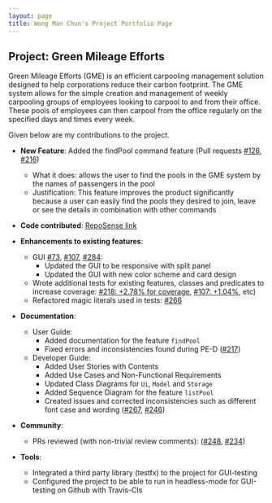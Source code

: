 ```yaml
---
layout: page
title: Wong Man Chun's Project Portfolio Page
---
```


## Project: Green Mileage Efforts

Green Mileage Efforts (GME) is an efficient carpooling management solution designed to help corporations reduce their 
carbon footprint. The GME system allows for the simple creation and management of weekly carpooling groups of employees 
looking to carpool to and from their office. These pools of employees can then carpool from the office 
regularly on the specified days and times every week.

Given below are my contributions to the project.

* **New Feature**: Added the findPool command feature (Pull requests [\#126](https://github.com/AY2021S2-CS2103T-W10-1/tp/pull/126), [\#216](https://github.com/AY2021S2-CS2103T-W10-1/tp/pull/216))
  * What it does: allows the user to find the pools in the GME system by the names of passengers in the pool
  * Justification: This feature improves the product significantly because a user can easily find the pools they desired to join, leave or see the details in combination with other commands
  
* **Code contributed**: [RepoSense link](https://nus-cs2103-ay2021s2.github.io/tp-dashboard/?search=&sort=groupTitle&sortWithin=title&timeframe=commit&mergegroup=&groupSelect=groupByRepos&breakdown=true&checkedFileTypes=docs~functional-code~test-code~other&since=&tabOpen=true&tabType=authorship&tabAuthor=markmcwong&tabRepo=AY2021S2-CS2103T-W10-1%2Ftp%5Bmaster%5D&authorshipIsMergeGroup=false&authorshipFileTypes=docs~functional-code~test-code~other&authorshipIsBinaryFileTypeChecked=false)

* **Enhancements to existing features**:
  * GUI [\#73](https://github.com/AY2021S2-CS2103T-W10-1/tp/pull/73), [\#107](https://github.com/AY2021S2-CS2103T-W10-1/tp/pull/107), [\#284](https://github.com/AY2021S2-CS2103T-W10-1/tp/pull/284):
     * Updated the GUI to be responsive with split panel
     * Updated the GUI with new color scheme and card design 
  * Wrote additional tests for existing features, classes and predicates to increase coverage:
  [\#218: +2.78% for coverage](https://github.com/AY2021S2-CS2103T-W10-1/tp/pull/218), [\#107: +1.04%](https://github.com/AY2021S2-CS2103T-W10-1/tp/pull/107), etc)
  * Refactored magic literals used in tests: [\#266](https://github.com/AY2021S2-CS2103T-W10-1/tp/pull/266)
  
* **Documentation**:
  * User Guide:
    * Added documentation for the feature `findPool`
    * Fixed errors and inconsistencies found during PE-D ([\#217](https://github.com/AY2021S2-CS2103T-W10-1/tp/pull/217))
  * Developer Guide:
    * Added User Stories with Contents
    * Added Use Cases and Non-Functional Requirements
    * Updated Class Diagrams for `Ui`, `Model` and `Storage`
    * Added Sequence Diagram for the feature `listPool` 
    * Created issues and corrected inconsistencies such as different font case and wording ([\#267](https://github.com/AY2021S2-CS2103T-W10-1/tp/issues/267), [\#246](https://github.com/AY2021S2-CS2103T-W10-1/tp/pull/246))

* **Community**:
  * PRs reviewed (with non-trivial review comments): ([\#248](https://github.com/AY2021S2-CS2103T-W10-1/tp/pull/248),
  [\#234](https://github.com/AY2021S2-CS2103T-W10-1/tp/pull/234))

* **Tools**:
  * Integrated a third party library (testfx) to the project for GUI-testing
  * Configured the project to be able to run in headless-mode for GUI-testing on Github with Travis-CIs
